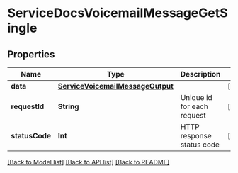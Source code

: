 # ServiceDocsVoicemailMessageGetSingle

## Properties
Name | Type | Description | Notes
------------ | ------------- | ------------- | -------------
**data** | [**ServiceVoicemailMessageOutput**](ServiceVoicemailMessageOutput.md) |  | [optional] 
**requestId** | **String** | Unique id for each request | [optional] 
**statusCode** | **Int** | HTTP response status code | [optional] 

[[Back to Model list]](../README.md#documentation-for-models) [[Back to API list]](../README.md#documentation-for-api-endpoints) [[Back to README]](../README.md)


